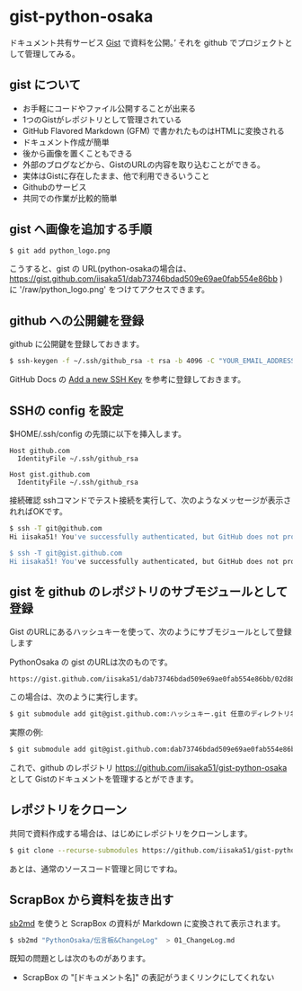 # gist-python-osaka

ドキュメント共有サービス [Gist](https://gist.github.com/) で資料を公開。’
それを github でプロジェクトとして管理してみる。

## gist について

- お手軽にコードやファイル公開することが出来る
- 1つのGistがレポジトリとして管理されている
- GitHub Flavored Markdown (GFM) で書かれたものはHTMLに変換される
 - ドキュメント作成が簡単
- 後から画像を置くこともできる
- 外部のブログなどから、GistのURLの内容を取り込むことができる。
 - 実体はGistに存在したまま、他で利用できるいうこと
- Githubのサービス
- 共同での作業が比較的簡単

## gist へ画像を追加する手順

```bash
$ git add python_logo.png
```

こうすると、gist の URL(python-osakaの場合は、
https://gist.github.com/iisaka51/dab73746bdad509e69ae0fab554e86bb
) に '/raw/python_logo.png' をつけてアクセスできます。

## github への公開鍵を登録

github に公開鍵を登録しておきます。

```bash
$ ssh-keygen -f ~/.ssh/github_rsa -t rsa -b 4096 -C "YOUR_EMAIL_ADDRESS"
```

GitHub Docs の [Add a new SSH Key](https://docs.github.com/en/authentication/connecting-to-github-with-ssh/adding-a-new-ssh-key-to-your-github-account) を参考に登録しておきます。

## SSHの config を設定

$HOME/.ssh/config の先頭に以下を挿入します。

```
Host github.com
  IdentityFile ~/.ssh/github_rsa

Host gist.github.com
  IdentityFile ~/.ssh/github_rsa
```

接続確認
sshコマンドでテスト接続を実行して、次のようなメッセージが表示されればOKです。


```bash
$ ssh -T git@github.com
Hi iisaka51! You've successfully authenticated, but GitHub does not provide shell access.

$ ssh -T git@gist.github.com
Hi iisaka51! You've successfully authenticated, but GitHub does not provide shell access.

```


## gist を github のレポジトリのサブモジュールとして登録

Gist のURLにあるハッシュキーを使って、次のようにサブモジュールとして登録します

PythonOsaka の gist のURLは次のものです。

```
https://gist.github.com/iisaka51/dab73746bdad509e69ae0fab554e86bb/02d882ec454ed116babac6813dbfd3adf1df5398
```

この場合は、次のように実行します。


```bash
$ git submodule add git@gist.github.com:ハッシュキー.git 任意のディレクトリ名
```

実際の例:

```bash
$ git submodule add git@gist.github.com:dab73746bdad509e69ae0fab554e86bb.git python-osaka
```

これで、github のレポジトリ https://github.com/iisaka51/gist-python-osaka として
Gistのドキュメントを管理するとができます。

## レポジトリをクローン

共同で資料作成する場合は、はじめにレポジトリをクローンします。

```bash
$ git clone --recurse-submodules https://github.com/iisaka51/gist-python-osaka
```

あとは、通常のソースコード管理と同じですね。


## ScrapBox から資料を抜き出す

[sb2md](https://github.com/kondoumh/sb2md) を使うと
ScrapBox の資料が Markdown に変換されて表示されます。

```bash
$ sb2md "PythonOsaka/伝言板&ChangeLog"  > 01_ChangeLog.md
```

既知の問題としは次のものがあります。

- ScrapBox の "[ドキュメント名]" の表記がうまくリンクにしてくれない


